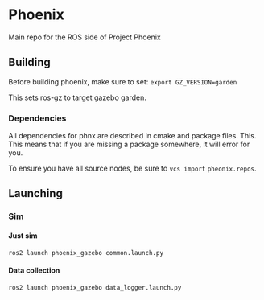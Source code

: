 # Phoenix
Main repo for the ROS side of Project Phoenix

## Building

Before building phoenix, make sure to set:
```export GZ_VERSION=garden```

This sets ros-gz to target gazebo garden.

### Dependencies

All dependencies for phnx are described in cmake and package files.
This. This means that if you are missing a package somewhere, it will error for you.

To ensure you have all source nodes, be sure to `vcs import` `pheonix.repos`.

## Launching

### Sim

#### Just sim

`ros2 launch phoenix_gazebo common.launch.py`

#### Data collection

`ros2 launch phoenix_gazebo data_logger.launch.py`
